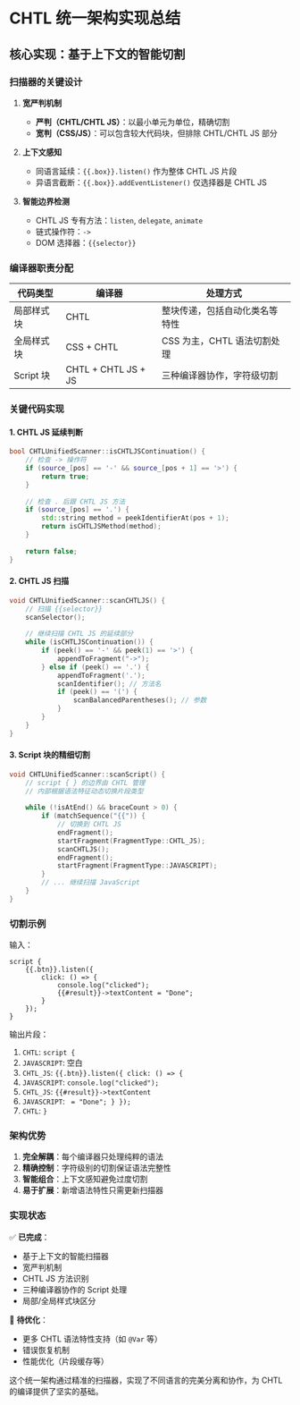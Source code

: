 # CHTL 统一架构实现总结

## 核心实现：基于上下文的智能切割

### 扫描器的关键设计

1. **宽严判机制**
   - **严判（CHTL/CHTL JS）**：以最小单元为单位，精确切割
   - **宽判（CSS/JS）**：可以包含较大代码块，但排除 CHTL/CHTL JS 部分

2. **上下文感知**
   - 同语言延续：`{{.box}}.listen()` 作为整体 CHTL JS 片段
   - 异语言截断：`{{.box}}.addEventListener()` 仅选择器是 CHTL JS

3. **智能边界检测**
   - CHTL JS 专有方法：`listen`, `delegate`, `animate`
   - 链式操作符：`->`
   - DOM 选择器：`{{selector}}`

### 编译器职责分配

| 代码类型 | 编译器 | 处理方式 |
|---------|--------|---------|
| 局部样式块 | CHTL | 整块传递，包括自动化类名等特性 |
| 全局样式块 | CSS + CHTL | CSS 为主，CHTL 语法切割处理 |
| Script 块 | CHTL + CHTL JS + JS | 三种编译器协作，字符级切割 |

### 关键代码实现

#### 1. CHTL JS 延续判断
```cpp
bool CHTLUnifiedScanner::isCHTLJSContinuation() {
    // 检查 -> 操作符
    if (source_[pos] == '-' && source_[pos + 1] == '>') {
        return true;
    }
    
    // 检查 . 后跟 CHTL JS 方法
    if (source_[pos] == '.') {
        std::string method = peekIdentifierAt(pos + 1);
        return isCHTLJSMethod(method);
    }
    
    return false;
}
```

#### 2. CHTL JS 扫描
```cpp
void CHTLUnifiedScanner::scanCHTLJS() {
    // 扫描 {{selector}}
    scanSelector();
    
    // 继续扫描 CHTL JS 的延续部分
    while (isCHTLJSContinuation()) {
        if (peek() == '-' && peek(1) == '>') {
            appendToFragment("->"); 
        } else if (peek() == '.') {
            appendToFragment('.');
            scanIdentifier(); // 方法名
            if (peek() == '(') {
                scanBalancedParentheses(); // 参数
            }
        }
    }
}
```

#### 3. Script 块的精细切割
```cpp
void CHTLUnifiedScanner::scanScript() {
    // script { } 的边界由 CHTL 管理
    // 内部根据语法特征动态切换片段类型
    
    while (!isAtEnd() && braceCount > 0) {
        if (matchSequence("{{")) {
            // 切换到 CHTL JS
            endFragment();
            startFragment(FragmentType::CHTL_JS);
            scanCHTLJS();
            endFragment();
            startFragment(FragmentType::JAVASCRIPT);
        }
        // ... 继续扫描 JavaScript
    }
}
```

### 切割示例

输入：
```chtl
script {
    {{.btn}}.listen({
        click: () => {
            console.log("clicked");
            {{#result}}->textContent = "Done";
        }
    });
}
```

输出片段：
1. `CHTL`: `script {`
2. `JAVASCRIPT`: 空白
3. `CHTL_JS`: `{{.btn}}.listen({
        click: () => {`
4. `JAVASCRIPT`: `
            console.log("clicked");
            `
5. `CHTL_JS`: `{{#result}}->textContent`
6. `JAVASCRIPT`: ` = "Done";
        }
    });`
7. `CHTL`: `}`

### 架构优势

1. **完全解耦**：每个编译器只处理纯粹的语法
2. **精确控制**：字符级别的切割保证语法完整性
3. **智能组合**：上下文感知避免过度切割
4. **易于扩展**：新增语法特性只需更新扫描器

### 实现状态

✅ **已完成**：
- 基于上下文的智能扫描器
- 宽严判机制
- CHTL JS 方法识别
- 三种编译器协作的 Script 处理
- 局部/全局样式块区分

🔧 **待优化**：
- 更多 CHTL 语法特性支持（如 `@Var` 等）
- 错误恢复机制
- 性能优化（片段缓存等）

这个统一架构通过精准的扫描器，实现了不同语言的完美分离和协作，为 CHTL 的编译提供了坚实的基础。
